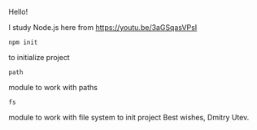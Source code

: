 Hello!

I study Node.js here from https://youtu.be/3aGSqasVPsI

```
npm init 
```
to initialize project

```
path
```
module to work with paths

```
fs
```
module to work with file system
to init project
Best wishes,
Dmitry Utev.